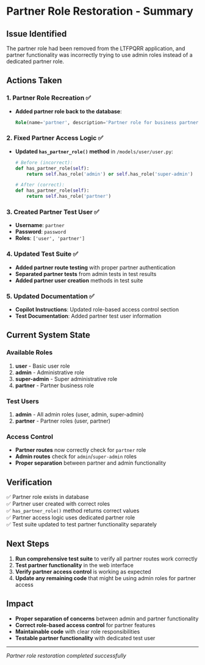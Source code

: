 # Partner Role Restoration - Summary

## Issue Identified
The partner role had been removed from the LTFPQRR application, and partner functionality was incorrectly trying to use admin roles instead of a dedicated partner role.

## Actions Taken

### 1. Partner Role Recreation ✅
- **Added partner role back to the database**:
  ```sql
  Role(name='partner', description='Partner role for business partners')
  ```

### 2. Fixed Partner Access Logic ✅
- **Updated `has_partner_role()` method** in `/models/user/user.py`:
  ```python
  # Before (incorrect):
  def has_partner_role(self):
      return self.has_role('admin') or self.has_role('super-admin')
  
  # After (correct):
  def has_partner_role(self):
      return self.has_role('partner')
  ```

### 3. Created Partner Test User ✅
- **Username**: `partner`
- **Password**: `password`
- **Roles**: `['user', 'partner']`

### 4. Updated Test Suite ✅
- **Added partner route testing** with proper partner authentication
- **Separated partner tests** from admin tests in test results
- **Added partner user creation** methods in test suite

### 5. Updated Documentation ✅
- **Copilot Instructions**: Updated role-based access control section
- **Test Documentation**: Added partner test user information

## Current System State

### Available Roles
1. **user** - Basic user role
2. **admin** - Administrative role  
3. **super-admin** - Super administrative role
4. **partner** - Partner business role

### Test Users
1. **admin** - All admin roles (user, admin, super-admin)
2. **partner** - Partner roles (user, partner)

### Access Control
- **Partner routes** now correctly check for `partner` role
- **Admin routes** check for `admin`/`super-admin` roles
- **Proper separation** between partner and admin functionality

## Verification

✅ Partner role exists in database  
✅ Partner user created with correct roles  
✅ `has_partner_role()` method returns correct values  
✅ Partner access logic uses dedicated partner role  
✅ Test suite updated to test partner functionality separately  

## Next Steps

1. **Run comprehensive test suite** to verify all partner routes work correctly
2. **Test partner functionality** in the web interface
3. **Verify partner access control** is working as expected
4. **Update any remaining code** that might be using admin roles for partner access

## Impact

- **Proper separation of concerns** between admin and partner functionality
- **Correct role-based access control** for partner features
- **Maintainable code** with clear role responsibilities
- **Testable partner functionality** with dedicated test user

---
*Partner role restoration completed successfully*
